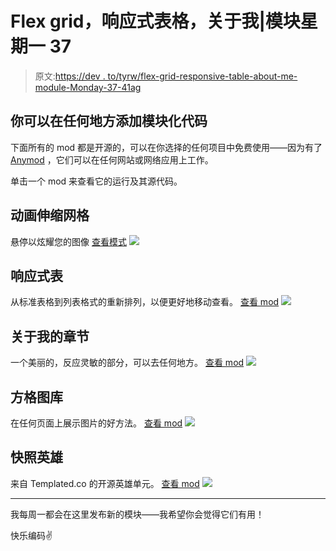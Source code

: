 # Flex grid，响应式表格，关于我|模块星期一 37

> 原文:[https://dev . to/tyrw/flex-grid-responsive-table-about-me-module-Monday-37-41ag](https://dev.to/tyrw/flex-grid-responsive-table-about-me-module-monday-37-41ag)

## [](#modular-code-you-can-add-anywhere)你可以在任何地方添加模块化代码

下面所有的 mod 都是开源的，可以在你选择的任何项目中免费使用——因为有了 [Anymod](https://anymod.com) ，它们可以在任何网站或网络应用上工作。

单击一个 mod 来查看它的运行及其源代码。

## [](#animate-flex-grid)动画伸缩网格

悬停以炫耀您的图像
[查看模式](https://anymod.com/mod/animate-flex-grid-ramkmb)
 [![](../Images/ff344b3506ef4c6e5dbba3c790b1aa82.png)](https://anymod.com/mod/animate-flex-grid-ramkmb) 

## [](#responsive-table)响应式表

从标准表格到列表格式的重新排列，以便更好地移动查看。
[查看 mod](https://anymod.com/mod/responsive-table-mlndna?v=29)
 [![](../Images/d24c57b7de43114a789388a54072b22d.png)](https://anymod.com/mod/responsive-table-mlndna?v=29) 

## [](#about-me-section)关于我的章节

一个美丽的，反应灵敏的部分，可以去任何地方。
[查看 mod](https://anymod.com/mod/about-me-section-lldnda?v=20)
 [![](../Images/2981e377fa251724e1d723afe99f3c71.png)](https://anymod.com/mod/about-me-section-lldnda?v=20) 

## [](#squares-gallery)方格图库

在任何页面上展示图片的好方法。
[查看 mod](https://anymod.com/mod/basic-gallery-squares-bamomk?v=20)
 [![](../Images/459c12c049ce5ddb9c3fb7cde2c514de.png)](https://anymod.com/mod/basic-gallery-squares-bamomk?v=20) 

## [](#snapshot-hero)快照英雄

来自 Templated.co 的开源英雄单元。
[查看 mod](https://anymod.com/mod/snapshot-hero-kdlmbm?v=20)
 [![](../Images/d7112bbfb42ebc0a5c6959c82ab588fd.png)](https://anymod.com/mod/snapshot-hero-kdlmbm?v=20) 

* * *

我每周一都会在这里发布新的模块——我希望你会觉得它们有用！

快乐编码✌️